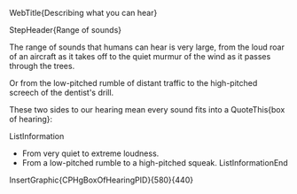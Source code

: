 WebTitle{Describing what you can hear}

StepHeader{Range of sounds}

The range of sounds that humans can hear is very large, from the loud roar of an aircraft as it takes off to the quiet murmur of the wind as it passes through the trees. 

Or from the low-pitched rumble of distant traffic to the high-pitched screech of the dentist&apos;s drill.

These two sides to our hearing mean every sound fits into a QuoteThis{box of hearing}:

ListInformation
- From very quiet to extreme loudness.
- From a low-pitched rumble to a high-pitched squeak.
ListInformationEnd

InsertGraphic{CPHgBoxOfHearingPID}{580}{440}


